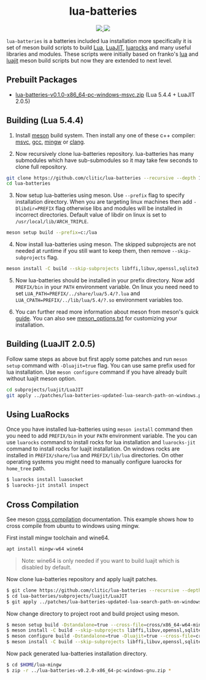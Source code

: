 <h1 align="center">lua-batteries</h1>

<p align="center">
  <a href="https://github.com/clitic/lua-batteries/blob/main/LICENSE">
    <img src="https://img.shields.io/github/license/clitic/lua-batteries?style=flat-square">
  </a>
  <a href="https://github.com/clitic/lua-batteries">
    <img src="https://img.shields.io/github/repo-size/clitic/lua-batteries?logo=github&style=flat-square">
  </a>
</p>

`lua-batteries` is a batteries included lua installation more 
specifically it is set of meson build scripts to build [Lua](https://www.lua.org), [LuaJIT](https://luajit.org), [luarocks](https://github.com/luarocks/luarocks) and many useful libraries and modules. These scripts were initially based on franko's [lua](https://github.com/franko/lua) and [luajit](https://github.com/franko/luajit) meson build scripts but now they are extended to next level.

## Prebuilt Packages

- [lua-batteries-v0.1.0-x86_64-pc-windows-msvc.zip](https://github.com/clitic/lua-batteries/releases/download/v0.1.0/lua-batteries-v0.1.0-x86_64-pc-windows-msvc.zip) (Lua 5.4.4 + LuaJIT 2.0.5)

## Building (Lua 5.4.4)

1. Install [meson](https://mesonbuild.com/SimpleStart.html) build system. Then install any one of these c++ compiler: [msvc](https://visualstudio.microsoft.com), [gcc](https://gcc.gnu.org), [mingw](https://www.mingw-w64.org/downloads) or [clang](https://github.com/llvm/llvm-project).

2. Now recursively clone lua-batteries repository. lua-batteries has many submodules which have sub-submodules so it may take few seconds to clone full repository.

```bash
git clone https://github.com/clitic/lua-batteries --recursive --depth 1
cd lua-batteries
```

3. Now setup lua-batteries using meson. Use `--prefix` flag to specify installation directory. When you are targeting linux machines then add `-Dlibdir=PREFIX` flag otherwise libs and modules will be installed in incorrect directories. Default value of libdir on linux is set to `/usr/local/lib/ARCH_TRIPLE`.

```bash
meson setup build --prefix=c:/lua
```

4. Now install lua-batteries using meson. The skipped subprojects are not needed at runtime if you still want to keep them, then remove `--skip-subprojects` flag.

```bash
meson install -C build --skip-subprojects libffi,libuv,openssl,sqlite3,zlib
```

5. Now lua-batteries should be installed in your prefix directory. Now add `PREFIX/bin` in your `PATH` environment variable. On linux you need need to set `LUA_PATH=PREFIX/../share/lua/5.4/?.lua` and `LUA_CPATH=PREFIX/../lib/lua/5.4/?.so` environment variables too.

6. You can further read more information about meson from meson's quick [guide](https://mesonbuild.com/Quick-guide.html). You can also see [meson_options.txt](https://github.com/clitic/lua-batteries/blob/main/meson_options.txt) for customizing your installation.

## Building (LuaJIT 2.0.5)

Follow same steps as above but first apply some patches and run `meson setup` command with `-Dluajit=true` flag. You can use same prefix used for lua installation. Use `meson configure` command if you have already built without luajit meson option.

```bash
cd subprojects/luajit/LuaJIT
git apply ../patches/lua-batteries-updated-lua-search-path-on-windows.patch
```

## Using LuaRocks

Once you have installed lua-batteries using `meson install` command then you need to add `PREFIX/bin` in your `PATH` environment variable. The you can use `luarocks` command to install rocks for lua installation and `luarocks-jit` command to install rocks for luajit installation. On windows rocks are installed in `PREFIX/share/lua` and `PREFIX/lib/lua` directories. On other operating systems you might need to manually configure luarocks for `home_tree` path.

```bash
$ luarocks install luasocket
$ luarocks-jit install inspect
```

## Cross Compilation

See meson [cross compilation](https://mesonbuild.com/Cross-compilation.html) documentation. This example shows how to cross compile from ubuntu to windows using mingw.

First install mingw toolchain and wine64.

```bash
apt install mingw-w64 wine64
```

> Note: wine64 is only needed if you want to build luajit which is disabled by default.

Now clone lua-batteries repository and apply luajit patches.

```bash
$ git clone https://github.com/clitic/lua-batteries --recursive --depth 1
$ cd lua-batteries/subprojects/luajit/LuaJIT
$ git apply ../patches/lua-batteries-updated-lua-search-path-on-windows.patch
```

Now change directory to project root and build project using meson.

```bash
$ meson setup build -Dstandalone=true --cross-file=cross/x86_64-w64-mingw32.ini --prefix=$HOME/lua-mingw 
$ meson install -C build --skip-subprojects libffi,libuv,openssl,sqlite3
$ meson configure build -Dstandalone=true -Dluajit=true --cross-file=cross/x86_64-w64-mingw32.ini --prefix=$HOME/lua-mingw
$ meson install -C build --skip-subprojects libffi,libuv,openssl,sqlite3,zlib
```

Now pack generated lua-batteries installation directory. 

```bash
$ cd $HOME/lua-mingw
$ zip -r ../lua-batteries-v0.2.0-x86_64-pc-windows-gnu.zip *
```
